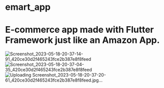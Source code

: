 # emart_app
 
# E-commerce app made with Flutter Framework just like an Amazon App.


![Screenshot_2023-05-18-20-37-14-91_420ce30d2f465243fce2b387e8f8feed](https://github.com/surajmandal99/E-Mart/assets/105273927/2436f4c9-ea17-4bb0-8f20-bb8d068ec012)
![Screenshot_2023-05-18-20-37-04-35_420ce30d2f465243fce2b387e8f8feed](https://github.com/surajmandal99/E-Mart/assets/105273927/620a76d3-5802-4cd4-b6d3-ce8d755cb5e0)
![Uploading Screenshot_2023-05-18-20-37-20-61_420ce30d2f465243fce2b387e8f8feed.jpg…]()
